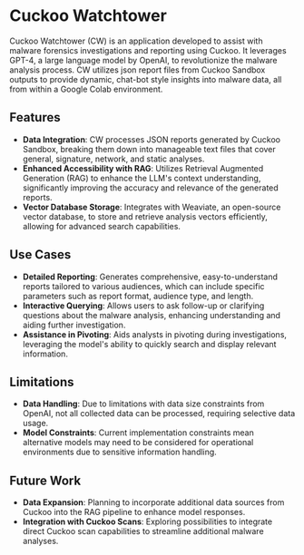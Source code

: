 # Cuckoo Watchtower

Cuckoo Watchtower (CW) is an application developed to assist with malware forensics investigations and reporting using Cuckoo. It leverages GPT-4, a large language model by OpenAI, to revolutionize the malware analysis process. CW utilizes json report files from Cuckoo Sandbox outputs to provide dynamic, chat-bot style insights into malware data, all from within a Google Colab environment.

## Features

- **Data Integration**: CW processes JSON reports generated by Cuckoo Sandbox, breaking them down into manageable text files that cover general, signature, network, and static analyses.
- **Enhanced Accessibility with RAG**: Utilizes Retrieval Augmented Generation (RAG) to enhance the LLM's context understanding, significantly improving the accuracy and relevance of the generated reports.
- **Vector Database Storage**: Integrates with Weaviate, an open-source vector database, to store and retrieve analysis vectors efficiently, allowing for advanced search capabilities.

## Use Cases

- **Detailed Reporting**: Generates comprehensive, easy-to-understand reports tailored to various audiences, which can include specific parameters such as report format, audience type, and length.
- **Interactive Querying**: Allows users to ask follow-up or clarifying questions about the malware analysis, enhancing understanding and aiding further investigation.
- **Assistance in Pivoting**: Aids analysts in pivoting during investigations, leveraging the model's ability to quickly search and display relevant information.

## Limitations

- **Data Handling**: Due to limitations with data size constraints from OpenAI, not all collected data can be processed, requiring selective data usage.
- **Model Constraints**: Current implementation constraints mean alternative models may need to be considered for operational environments due to sensitive information handling.

## Future Work

- **Data Expansion**: Planning to incorporate additional data sources from Cuckoo into the RAG pipeline to enhance model responses.
- **Integration with Cuckoo Scans**: Exploring possibilities to integrate direct Cuckoo scan capabilities to streamline additional malware analyses.
